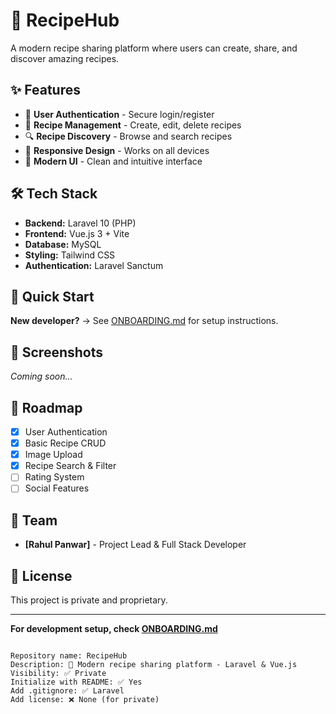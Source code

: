 # 🍳 RecipeHub

A modern recipe sharing platform where users can create, share, and discover amazing recipes.

## ✨ Features

- 🔐 **User Authentication** - Secure login/register
- 📝 **Recipe Management** - Create, edit, delete recipes
- 🔍 **Recipe Discovery** - Browse and search recipes
- 📱 **Responsive Design** - Works on all devices
- 🎨 **Modern UI** - Clean and intuitive interface

## 🛠️ Tech Stack

- **Backend:** Laravel 10 (PHP)
- **Frontend:** Vue.js 3 + Vite
- **Database:** MySQL
- **Styling:** Tailwind CSS
- **Authentication:** Laravel Sanctum

## 🚀 Quick Start

**New developer?** → See [ONBOARDING.md](./ONBOARDING.md) for setup instructions.

## 📸 Screenshots

*Coming soon...*

## 🎯 Roadmap

- [x] User Authentication
- [x] Basic Recipe CRUD
- [x] Image Upload
- [x] Recipe Search & Filter
- [ ] Rating System
- [ ] Social Features

## 👥 Team

- **[Rahul Panwar]** - Project Lead & Full Stack Developer

## 📄 License

This project is private and proprietary.

---

**For development setup, check [ONBOARDING.md](./ONBOARDING.md)**
```

Repository name: RecipeHub
Description: 🍳 Modern recipe sharing platform - Laravel & Vue.js
Visibility: ✅ Private
Initialize with README: ✅ Yes
Add .gitignore: ✅ Laravel
Add license: ❌ None (for private)
```
